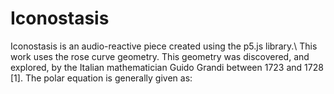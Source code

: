 # Iconostasis

Iconostasis is an audio-reactive piece created using the p5.js library.\\
This work uses the rose curve geometry. This geometry was discovered, and explored, by the Italian
mathematician Guido Grandi between 1723 and 1728 [1]. The polar equation is generally given as:
